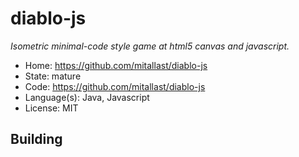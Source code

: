 # diablo-js

_Isometric minimal-code style game at html5 canvas and javascript._

- Home: https://github.com/mitallast/diablo-js
- State: mature
- Code: https://github.com/mitallast/diablo-js
- Language(s): Java, Javascript
- License: MIT

## Building

